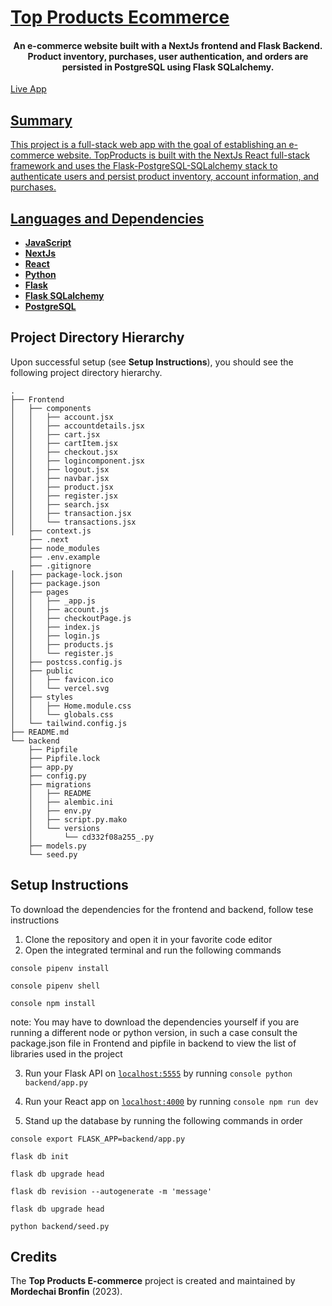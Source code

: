   # [Top Products Ecommerce](https://main.d38jhircp1zab3.amplifyapp.com/)



<h4 align="center">An e-commerce website built with a NextJs frontend and Flask Backend. Product inventory, purchases, user authentication, and orders are persisted in PostgreSQL using Flask SQLalchemy.</h1>

 <a href="https://main.d38jhircp1zab3.amplifyapp.com/">Live App



## Summary

This project is a full-stack web app with the goal of establishing an e-commerce website. TopProducts is built with the NextJs React full-stack framework and uses the Flask-PostgreSQL-SQLalchemy stack to authenticate users and persist product inventory, account information, and purchases.

## Languages and Dependencies

* **[JavaScript](https://developer.mozilla.org/en-US/docs/Web/JavaScript)**
* **[NextJs](https://nextjs.org/)**
* **[React](https://react.dev/)**
* **[Python](https://www.python.org/)**
* **[Flask](https://flask.palletsprojects.com/en/2.3.x/)**
* **[Flask SQLalchemy](https://flask-sqlalchemy.palletsprojects.com/en/3.1.x/)**
* **[PostgreSQL](https://www.postgresql.org/)**





## Project Directory Hierarchy

Upon successful setup (see **Setup Instructions**), you should see the following project directory hierarchy.


```
.
├── Frontend
│   ├── components
│   │   ├── account.jsx
│   │   ├── accountdetails.jsx
│   │   ├── cart.jsx
│   │   ├── cartItem.jsx
│   │   ├── checkout.jsx
│   │   ├── logincomponent.jsx
│   │   ├── logout.jsx
│   │   ├── navbar.jsx
│   │   ├── product.jsx
│   │   ├── register.jsx
│   │   ├── search.jsx
│   │   ├── transaction.jsx
│   │   └── transactions.jsx
│   ├── context.js
    ├── .next
    ├── node_modules
    ├── .env.example
    ├── .gitignore
│   ├── package-lock.json
│   ├── package.json
│   ├── pages
│   │   ├── _app.js
│   │   ├── account.js
│   │   ├── checkoutPage.js
│   │   ├── index.js
│   │   ├── login.js
│   │   ├── products.js
│   │   └── register.js
│   ├── postcss.config.js
│   ├── public
│   │   ├── favicon.ico
│   │   └── vercel.svg
│   ├── styles
│   │   ├── Home.module.css
│   │   └── globals.css
│   └── tailwind.config.js
├── README.md
└── backend
    ├── Pipfile
    ├── Pipfile.lock
    ├── app.py
    ├── config.py
    ├── migrations
    │   ├── README
    │   ├── alembic.ini
    │   ├── env.py
    │   ├── script.py.mako
    │   └── versions
    │       └── cd332f08a255_.py
    ├── models.py
    └── seed.py

```


## Setup Instructions

To download the dependencies for the frontend and backend, follow tese instructions
1. Clone the repository and open it in your favorite code editor
2. Open the integrated terminal and run the following commands

```console pipenv install```

```console pipenv shell```

```console npm install```

note: You may have to download the dependencies yourself if you are running a different node or python version, in such a case consult the package.json file in Frontend and pipfile in backend to view the list of libraries used in the project

3. Run your Flask API on [`localhost:5555`](http://localhost:5555) by
running
```console python backend/app.py```

5. Run your React app on [`localhost:4000`](http://localhost:4000) by
running
```console npm run dev```

7. Stand up the database by running the following commands in order

```console export FLASK_APP=backend/app.py ```
```console
flask db init
```
```console
flask db upgrade head
```
```console
flask db revision --autogenerate -m 'message'
```
```console
flask db upgrade head
```
```console
python backend/seed.py
```


## Credits

The **Top Products E-commerce** project is created and maintained by **Mordechai Bronfin** (2023).



